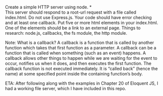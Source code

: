 Create a simple HTTP server using node. *  
This server should respond to a root-url request with a file called index.html. 
Do not use Express.js. Your code should have error checking and at least one callback. 
Put five or more html elements in your index.html. 
One of the elements should be a link to an external page. 
Things to research: node.js, callbacks, the fs module, the http module.

Note: What is a callback?
A callback is a function that is called by another function which takes that first function as a parameter.
A callback can be a function that is called when something (such as an event) happens.
A callback allows other things to happen while we are waiting for the event to occur, 
notifies us when it does, and then executes the first function.
The callback function is not executed immediately. 
It is “called back” (hence the name) at some specified point inside the containing function’s body.

ETA: After following along with the examples in Chapter 20 of Eloquent JS, I had a working file server, which I have included
in this repo.
